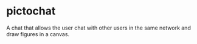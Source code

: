 pictochat
=========

A chat that allows the user chat with other users in the same network and draw figures in a canvas.
